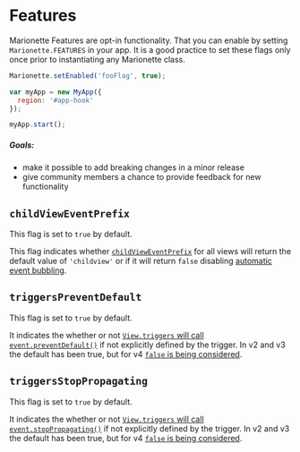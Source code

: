 # Features

Marionette Features are opt-in functionality. That you can enable by setting `Marionette.FEATURES` in your app.
It is a good practice to set these flags only once prior to instantiating any Marionette class.

```javascript
Marionette.setEnabled('fooFlag', true);

var myApp = new MyApp({
  region: '#app-hook'
});

myApp.start();
```

##### Goals:
+ make it possible to add breaking changes in a minor release
+ give community members a chance to provide feedback for new functionality

## `childViewEventPrefix`

This flag is set to `true` by default.

This flag indicates whether [`childViewEventPrefix`](./events.md#a-child-views-event-prefix)
for all views will return the default value of `'childview'` or if it will return `false`
disabling [automatic event bubbling](./events.md#event-bubbling).

## `triggersPreventDefault`

This flag is set to `true` by default.

It indicates the whether or not [`View.triggers` will call `event.preventDefault()`](./marionette.view.md#view-triggers-event-object) if not explicitly defined by the trigger.
In v2 and v3 the default has been true, but for v4 [`false` is being considered](https://github.com/marionettejs/backbone.marionette/issues/2926).

## `triggersStopPropagating`

This flag is set to `true` by default.

It indicates the whether or not [`View.triggers` will call `event.stopPropagating()`](./marionette.view.md#view-triggers-event-object) if not explicitly defined by the trigger.
In v2 and v3 the default has been true, but for v4 [`false` is being considered](https://github.com/marionettejs/backbone.marionette/issues/2926).
